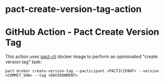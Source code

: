 # pact-create-version-tag-action

# GitHub Action - Pact Create Version Tag

This action uses [pact-cli](https://github.com/pact-foundation/pact-ruby-cli) 
docker image to perform an opinionated "create version tag" task:

```
pact broker create-version-tag --pacticipant <PACTICIPANT> --version <COMMIT_SHA> --tag <ENVIRONMENT>
```
